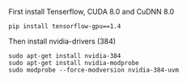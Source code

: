 First install Tenserflow, CUDA 8.0 and CuDNN 8.0

	pip install tensorflow-gpu==1.4

Then install nvidia-drivers (384)

	sudo apt-get install nvidia-384
	sudo apt-get install nvidia-modprobe
 	sudo modprobe --force-modversion nvidia-384-uvm
